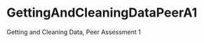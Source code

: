 GettingAndCleaningDataPeerA1
============================

Getting and Cleaning Data, Peer Assessment 1
